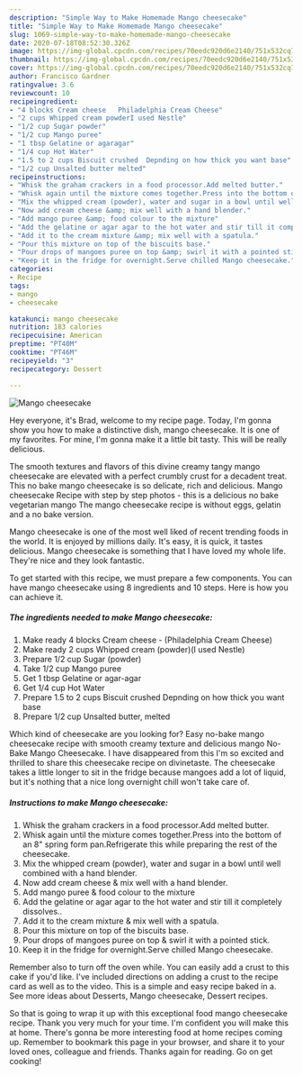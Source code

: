 ```yaml
---
description: "Simple Way to Make Homemade Mango cheesecake"
title: "Simple Way to Make Homemade Mango cheesecake"
slug: 1069-simple-way-to-make-homemade-mango-cheesecake
date: 2020-07-18T08:52:30.326Z
image: https://img-global.cpcdn.com/recipes/70eedc920d6e2140/751x532cq70/mango-cheesecake-recipe-main-photo.jpg
thumbnail: https://img-global.cpcdn.com/recipes/70eedc920d6e2140/751x532cq70/mango-cheesecake-recipe-main-photo.jpg
cover: https://img-global.cpcdn.com/recipes/70eedc920d6e2140/751x532cq70/mango-cheesecake-recipe-main-photo.jpg
author: Francisco Gardner
ratingvalue: 3.6
reviewcount: 10
recipeingredient:
- "4 blocks Cream cheese   Philadelphia Cream Cheese"
- "2 cups Whipped cream powderI used Nestle"
- "1/2 cup Sugar powder"
- "1/2 cup Mango puree"
- "1 tbsp Gelatine or agaragar"
- "1/4 cup Hot Water"
- "1.5 to 2 cups Biscuit crushed  Depnding on how thick you want base"
- "1/2 cup Unsalted butter melted"
recipeinstructions:
- "Whisk the graham crackers in a food processor.Add melted butter."
- "Whisk again until the mixture comes together.Press into the bottom of an 8&#34; spring form pan.Refrigerate this while preparing the rest of the cheesecake."
- "Mix the whipped cream (powder), water and sugar in a bowl until well combined with a hand blender."
- "Now add cream cheese &amp; mix well with a hand blender."
- "Add mango puree &amp; food colour to the mixture"
- "Add the gelatine or agar agar to the hot water and stir till it completely dissolves.."
- "Add it to the cream mixture &amp; mix well with a spatula."
- "Pour this mixture on top of the biscuits base."
- "Pour drops of mangoes puree on top &amp; swirl it with a pointed stick."
- "Keep it in the fridge for overnight.Serve chilled Mango cheesecake."
categories:
- Recipe
tags:
- mango
- cheesecake

katakunci: mango cheesecake 
nutrition: 183 calories
recipecuisine: American
preptime: "PT40M"
cooktime: "PT46M"
recipeyield: "3"
recipecategory: Dessert

---
```



![Mango cheesecake](https://img-global.cpcdn.com/recipes/70eedc920d6e2140/751x532cq70/mango-cheesecake-recipe-main-photo.jpg)

Hey everyone, it's Brad, welcome to my recipe page. Today, I'm gonna show you how to make a distinctive dish, mango cheesecake. It is one of my favorites. For mine, I'm gonna make it a little bit tasty. This will be really delicious.

The smooth textures and flavors of this divine creamy tangy mango cheesecake are elevated with a perfect crumbly crust for a decadent treat. This no bake mango cheesecake is so delicate, rich and delicious. Mango cheesecake Recipe with step by step photos - this is a delicious no bake vegetarian mango The mango cheesecake recipe is without eggs, gelatin and a no bake version.

Mango cheesecake is one of the most well liked of recent trending foods in the world. It is enjoyed by millions daily. It's easy, it is quick, it tastes delicious. Mango cheesecake is something that I have loved my whole life. They're nice and they look fantastic.


To get started with this recipe, we must prepare a few components. You can have mango cheesecake using 8 ingredients and 10 steps. Here is how you can achieve it.

<!--inarticleads1-->

##### The ingredients needed to make Mango cheesecake:

1. Make ready 4 blocks Cream cheese -  (Philadelphia Cream Cheese)
1. Make ready 2 cups Whipped cream (powder)(I used Nestle)
1. Prepare 1/2 cup Sugar (powder)
1. Take 1/2 cup Mango puree
1. Get 1 tbsp Gelatine or agar-agar
1. Get 1/4 cup Hot Water
1. Prepare 1.5 to 2 cups Biscuit crushed  Depnding on how thick you want base
1. Prepare 1/2 cup Unsalted butter, melted


Which kind of cheesecake are you looking for? Easy no-bake mango cheesecake recipe with smooth creamy texture and delicious mango No-Bake Mango Cheesecake. I have disappeared from this I&#39;m so excited and thrilled to share this cheesecake recipe on divinetaste. The cheesecake takes a little longer to sit in the fridge because mangoes add a lot of liquid, but it&#39;s nothing that a nice long overnight chill won&#39;t take care of. 

<!--inarticleads2-->

##### Instructions to make Mango cheesecake:

1. Whisk the graham crackers in a food processor.Add melted butter.
1. Whisk again until the mixture comes together.Press into the bottom of an 8&#34; spring form pan.Refrigerate this while preparing the rest of the cheesecake.
1. Mix the whipped cream (powder), water and sugar in a bowl until well combined with a hand blender.
1. Now add cream cheese &amp; mix well with a hand blender.
1. Add mango puree &amp; food colour to the mixture
1. Add the gelatine or agar agar to the hot water and stir till it completely dissolves..
1. Add it to the cream mixture &amp; mix well with a spatula.
1. Pour this mixture on top of the biscuits base.
1. Pour drops of mangoes puree on top &amp; swirl it with a pointed stick.
1. Keep it in the fridge for overnight.Serve chilled Mango cheesecake.


Remember also to turn off the oven while. You can easily add a crust to this cake if you&#39;d like. I&#39;ve included directions on adding a crust to the recipe card as well as to the video. This is a simple and easy recipe baked in a. See more ideas about Desserts, Mango cheesecake, Dessert recipes. 

So that is going to wrap it up with this exceptional food mango cheesecake recipe. Thank you very much for your time. I'm confident you will make this at home. There's gonna be more interesting food at home recipes coming up. Remember to bookmark this page in your browser, and share it to your loved ones, colleague and friends. Thanks again for reading. Go on get cooking!
